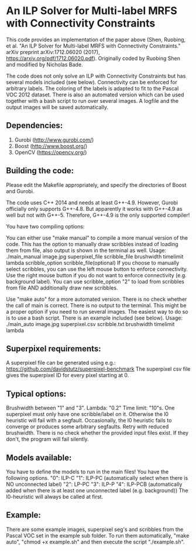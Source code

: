# An ILP Solver for Multi-label MRFS with Connectivity Constraints
This code provides an implementation of the paper above (Shen, Ruobing, et al. "An ILP Solver for Multi-label MRFS with Connectivity Constraints." arXiv preprint arXiv:1712.06020 (2017), https://arxiv.org/pdf/1712.06020.pdf). Originally coded by Ruobing Shen and modified by Nicholas Bade.

The code does not only solve an ILP with Connectivity Constraints but has several models included (see below). Connectivity can be enforced for arbitrary labels. The coloring of the labels is adapted to fit to the Pascal VOC 2012 dataset. There is also an automated version which can be used together with a bash script to run over several images. A logfile and the output images will be saved automatically.


## Dependencies:
1) Gurobi (http://www.gurobi.com/)
2) Boost (http://www.boost.org/)
3) OpenCV (https://opencv.org/)

## Building the code:
Please edit the Makefile appropriately, and specify the directories of Boost and Gurobi.

The code uses C++ 2014 and needs at least G++-4.9. However, Gurobi officially only supports G++-4.8. But apparently it works with G++-4.9 as well but not with G++-5. Therefore, G++-4.9 is the only supported compiler!

You have two compiling options:

You can either use "make manual" to compile a more manual version of the code. This has the option to manually draw scribbles instead of loading them from file, also output is shown in the terminal as well.
Usage: ./main_manual image.jpg superpixel_file scribble_file brushwidth timelimit lambda scribble_option scribble_file(optional)
If you choose to manually select scribbles, you can use the left mouse button to enforce connectivity. Use the right mouse button if you do not want to enforce connectivity (e.g. background label). You can use scribble_option "2" to load from scribbles from file AND additionally draw new scribbles.


Use "make auto" for a more automated version. There is no check whether the call of main is correct. There is no output to the terminal. This might be a proper option if you need to run several images. The easiest way to do so is to use a bash script. There is an example included (see below).
Usage: ./main_auto image.jpg superpixel.csv scribble.txt brushwidth timelimit lambda

## Superpixel requirements:
A superpixel file can be generated using e.g.:
https://github.com/davidstutz/superpixel-benchmark
The superpixel csv file gives the superpixel ID for every pixel starting at 0.

## Typical options:
Brushwidth between "1" and "3". Lambda: "0.2" Time limit: "10"s.
One superpixel must only have one scribble/label on it. Otherwise the l0 heuristic will fail with a segfault. Occasionally, the l0 heuristic fails to converge or produces some arbitrary segfaults. Retry with reduced brushwidth. There is no check whether the provided input files exist. If they don't, the program will fail silently.

## Models available:
You have to define the models to run in the main files! You have the following options.
"0": ILP-C
"1": ILP-PC (automatically select when there is NO unconnected label)
"2": LP-PC
"3": ILP-P
"4": ILP-PCB (automatically added when there is at least one unconnected label (e.g. background))
The l0-heuristic will always be called at first.

## Example:
There are some example images, superpixel seg's and scribbles from the Pascal VOC set in the example sub folder. To run them automatically, "make auto", "chmod +x example.sh" and then execute the script "./example.sh".

